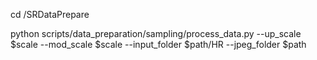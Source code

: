 


cd /SRDataPrepare

python scripts/data_preparation/sampling/process_data.py --up_scale $scale --mod_scale $scale --input_folder $path/HR --jpeg_folder $path